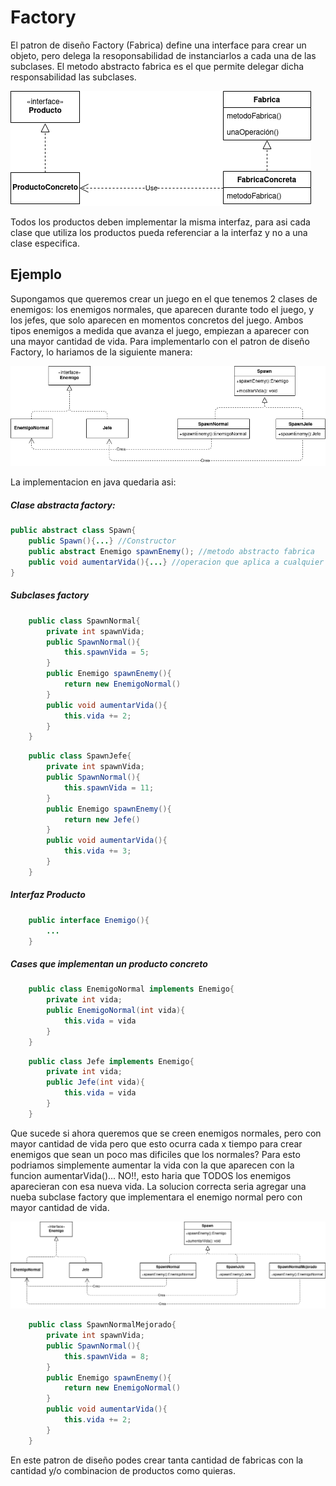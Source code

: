 # Factory

El patron de diseño Factory (Fabrica) define una interface para crear un objeto, pero delega la resoponsabilidad de instanciarlos a cada una de las subclases. El metodo abstracto fabrica es el que permite delegar dicha responsabilidad las subclases.

![FactoryUML](Factory.png)

Todos los productos deben implementar la misma interfaz, para asi cada clase que utiliza los productos pueda referenciar a la interfaz y no a una clase especifica.

## Ejemplo
Supongamos que queremos crear un juego en el que tenemos 2 clases de enemigos: los enemigos normales, que aparecen durante todo el juego, y los jefes, que solo aparecen en momentos concretos del juego. Ambos tipos enemigos a medida que avanza el juego, empiezan a aparecer con una mayor cantidad de vida.
Para implementarlo con el patron de diseño Factory, lo hariamos de la siguiente manera:

![EnemyUML](Enemigos.png)

La implementacion en java quedaria asi:

##### Clase abstracta factory:
```java
public abstract class Spawn{
    public Spawn(){...} //Constructor
    public abstract Enemigo spawnEnemy(); //metodo abstracto fabrica
    public void aumentarVida(){...} //operacion que aplica a cualquier fabrica
}
```

##### Subclases factory
```java
    public class SpawnNormal{
        private int spawnVida;
        public SpawnNormal(){
            this.spawnVida = 5;
        }
        public Enemigo spawnEnemy(){
            return new EnemigoNormal()
        }
        public void aumentarVida(){
            this.vida += 2;
        }
    }
```
```java
    public class SpawnJefe{
        private int spawnVida;
        public SpawnNormal(){
            this.spawnVida = 11;
        }
        public Enemigo spawnEnemy(){
            return new Jefe()
        }
        public void aumentarVida(){
            this.vida += 3;
        }
    }
```

##### Interfaz Producto
```java
    public interface Enemigo(){
        ...
    }
```

##### Cases que implementan un producto concreto
```java
    public class EnemigoNormal implements Enemigo{
        private int vida;
        public EnemigoNormal(int vida){
            this.vida = vida
        }
    }
```
```java
    public class Jefe implements Enemigo{
        private int vida;
        public Jefe(int vida){
            this.vida = vida
        }
    }
```

Que sucede si ahora queremos que se creen enemigos normales, pero con mayor cantidad de vida pero que esto ocurra cada x tiempo para crear enemigos que sean un poco mas dificiles que los normales?
Para esto podriamos simplemente aumentar la vida con la que aparecen con la funcion aumentarVida()... NO!!, esto haria que TODOS los enemigos aparecieran con esa nueva vida. La solucion correcta seria agregar una nueba subclase factory que implementara el enemigo normal pero con mayor cantidad de vida.

![Enemy2](Enemigos2.png)

```java
    public class SpawnNormalMejorado{
        private int spawnVida;
        public SpawnNormal(){
            this.spawnVida = 8;
        }
        public Enemigo spawnEnemy(){
            return new EnemigoNormal()
        }
        public void aumentarVida(){
            this.vida += 2;
        }
    }
```

En este patron de diseño podes crear tanta cantidad de fabricas con la cantidad y/o combinacion de productos como quieras.
